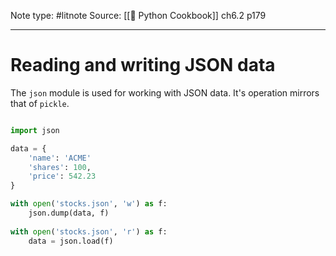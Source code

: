 Note type: #litnote
Source: [[📖 Python Cookbook]] ch6.2 p179

---
# Reading and writing JSON data
The `json` module is used for working with JSON data. It's operation mirrors that of `pickle`.
```python

import json

data = {
	'name': 'ACME'
	'shares': 100,
	'price': 542.23
}

with open('stocks.json', 'w') as f:
	json.dump(data, f)
	
with open('stocks.json', 'r') as f:
	data = json.load(f)
```